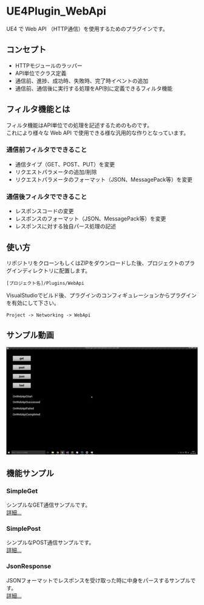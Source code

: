 ﻿UE4Plugin_WebApi
==================================

UE4 で Web API （HTTP通信）を使用するためのプラグインです。

## コンセプト

* HTTPモジュールのラッパー
* API単位でクラス定義
* 通信前、進捗、成功時、失敗時、完了時イベントの追加
* 通信前、通信後に実行する処理をAPI別に定義できるフィルタ機能

## フィルタ機能とは

フィルタ機能はAPI単位での処理を記述するためのものです。  
これにより様々な Web API で使用できる様な汎用的な作りとなっています。

### 通信前フィルタでできること

* 通信タイプ（GET、POST、PUT）を変更
* リクエストパラメータの追加/削除
* リクエストパラメータのフォーマット（JSON、MessagePack等）を変更

### 通信後フィルタでできること

* レスポンスコードの変更
* レスポンスのフォーマット（JSON、MessagePack等）を変更
* レスポンスに対する独自パース処理の記述

## 使い方

リポジトリをクローンもしくはZIPをダウンロードした後、プロジェクトのプラグインディレクトリに配置します。

```
[プロジェクト名]/Plugins/WebApi
```

VisualStudioでビルド後、プラグインのコンフィギュレーションからプラグインを有効にして下さい。

```
Project -> Networking -> WebApi
```

## サンプル動画

![ExampleMovie.gif](/Examples/ExampleMovie.gif)

## 機能サンプル

### SimpleGet

シンプルなGET通信サンプルです。  
[詳細...](/Examples/01_SimpleGet/README.jp.md "README.jp.md")

### SimplePost

シンプルなPOST通信サンプルです。  
[詳細...](/Examples/02_SimplePost/README.jp.md "README.jp.md")

### JsonResponse

JSONフォーマットでレスポンスを受け取った時に中身をパースするサンプルです。  
[詳細...](/Examples/03_JsonResponse/README.jp.md "README.jp.md")
